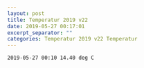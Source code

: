 ```yaml
---
layout: post
title: Temperatur 2019 v22
date: 2019-05-27 00:17:01
excerpt_separator: ""
categories: Temperatur 2019 v22 Temperatur
---
```

```
2019-05-27 00:10 14.40 deg C
```
